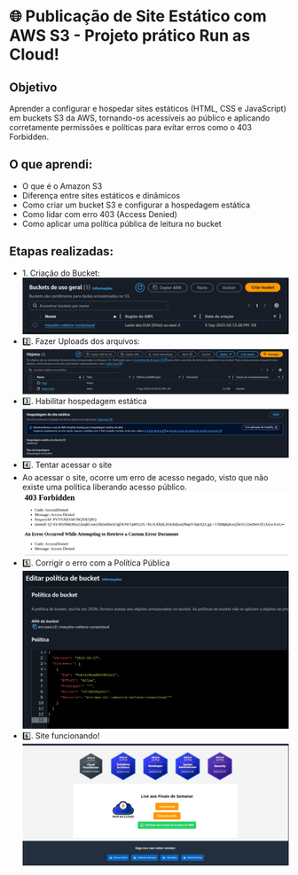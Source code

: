 # 🌐 Publicação de Site Estático com AWS S3 - Projeto prático Run as Cloud!

## Objetivo

Aprender a configurar e hospedar sites estáticos (HTML, CSS e JavaScript) em buckets S3 da AWS, tornando-os acessíveis ao público e aplicando corretamente permissões e políticas para evitar erros como o 403 Forbidden.

## O que aprendi:

- O que é o Amazon S3
- Diferença entre sites estáticos e dinâmicos
- Como criar um bucket S3 e configurar a hospedagem estática
- Como lidar com erro 403 (Access Denied)
- Como aplicar uma política pública de leitura no bucket

## Etapas realizadas:

- 1️. Criação do Bucket: ![Print Bucket](./images/bucket.png)
- 2️⃣. Fazer Uploads dos arquivos: ![Print Upload](./images/arquivos.png)
- 3️⃣. Habilitar hospedagem estática ![Print Habilitar Hospedagem](./images/hospedagem.jpeg)
- 4️⃣. Tentar acessar o site
- Ao acessar o site, ocorre um erro de acesso negado, visto que não existe uma política liberando acesso público. ![Print Erro 403](./images/erro.403.png)
- 5️⃣. Corrigir o erro com a Política Pública ![Print Política](./images/politica.png)
- 6️⃣. Site funcionando! ![Print Site](./images/site.png)
